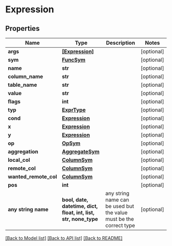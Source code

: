 # Expression


## Properties
Name | Type | Description | Notes
------------ | ------------- | ------------- | -------------
**args** | [**[Expression]**](Expression.md) |  | [optional] 
**sym** | [**FuncSym**](FuncSym.md) |  | [optional] 
**name** | **str** |  | [optional] 
**column_name** | **str** |  | [optional] 
**table_name** | **str** |  | [optional] 
**value** | **str** |  | [optional] 
**flags** | **int** |  | [optional] 
**typ** | [**ExprType**](ExprType.md) |  | [optional] 
**cond** | [**Expression**](Expression.md) |  | [optional] 
**x** | [**Expression**](Expression.md) |  | [optional] 
**y** | [**Expression**](Expression.md) |  | [optional] 
**op** | [**OpSym**](OpSym.md) |  | [optional] 
**aggregation** | [**AggregateSym**](AggregateSym.md) |  | [optional] 
**local_col** | [**ColumnSym**](ColumnSym.md) |  | [optional] 
**remote_col** | [**ColumnSym**](ColumnSym.md) |  | [optional] 
**wanted_remote_col** | [**ColumnSym**](ColumnSym.md) |  | [optional] 
**pos** | **int** |  | [optional] 
**any string name** | **bool, date, datetime, dict, float, int, list, str, none_type** | any string name can be used but the value must be the correct type | [optional]

[[Back to Model list]](../README.md#documentation-for-models) [[Back to API list]](../README.md#documentation-for-api-endpoints) [[Back to README]](../README.md)


